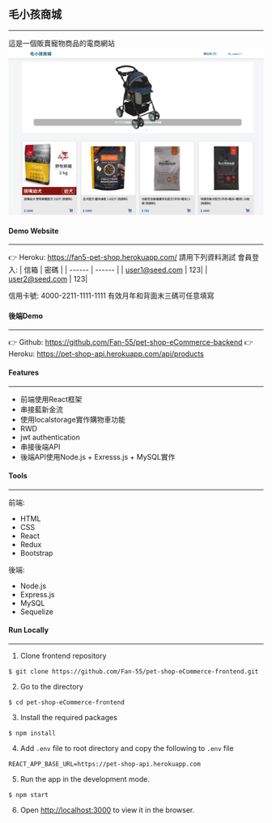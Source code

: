 ## 毛小孩商城
---
這是一個販賣寵物商品的電商網站
![](/screenshots/v1.png)

#### Demo Website
---
👉 Heroku: https://fan5-pet-shop.herokuapp.com/
請用下列資料測試
會員登入:
| 信箱 | 密碼 |
| ------ | ------ |
| user1@seed.com | 123|
| user2@seed.com | 123|

信用卡號: 4000-2211-1111-1111
有效月年和背面末三碼可任意填寫
#### 後端Demo
---
👉 Github: https://github.com/Fan-55/pet-shop-eCommerce-backend
👉 Heroku: https://pet-shop-api.herokuapp.com/api/products
#### Features
---
- 前端使用React框架
- 串接藍新金流
- 使用localstorage實作購物車功能
- RWD
- jwt authentication
- 串接後端API
- 後端API使用Node.js + Exresss.js + MySQL實作

#### Tools
---
 前端: 
- HTML
- CSS
- React
- Redux
- Bootstrap

後端:
- Node.js
- Express.js
- MySQL
- Sequelize

#### Run Locally
---
1. Clone frontend repository
```
$ git clone https://github.com/Fan-55/pet-shop-eCommerce-frontend.git
```
2. Go to the directory 
```
$ cd pet-shop-eCommerce-frontend
```
3. Install the required packages 
```
$ npm install
```
4. Add `.env` file to root directory and copy the following to `.env` file
```
REACT_APP_BASE_URL=https://pet-shop-api.herokuapp.com
```
5. Run the app in the development mode. 
```
$ npm start
```
6. Open [http://localhost:3000](http://localhost:3000) to view it in the browser.